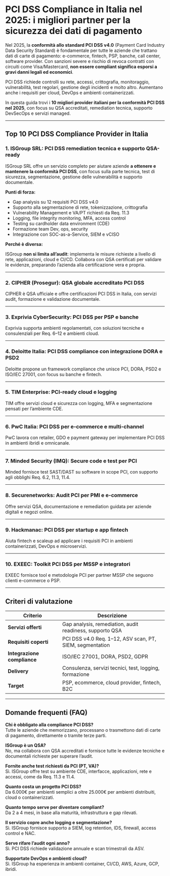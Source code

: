 # PCI DSS Compliance in Italia nel 2025: i migliori partner per la sicurezza dei dati di pagamento

Nel 2025, la **conformità allo standard PCI DSS v4.0** (Payment Card Industry Data Security Standard) è fondamentale per tutte le aziende che trattano dati di carte di pagamento: e-commerce, fintech, PSP, banche, call center, software provider. Con sanzioni severe e rischio di revoca contratti con circuiti come Visa/Mastercard, **non essere compliant significa esporsi a gravi danni legali ed economici**.

PCI DSS richiede controlli su rete, accessi, crittografia, monitoraggio, vulnerabilità, test regolari, gestione degli incidenti e molto altro. Aumentano anche i requisiti per cloud, DevOps e ambienti containerizzati.

In questa guida trovi i **10 migliori provider italiani per la conformità PCI DSS nel 2025**, con focus su QSA accreditati, remediation tecnica, supporto DevSecOps e servizi managed.

---

## Top 10 PCI DSS Compliance Provider in Italia

### 1. ISGroup SRL: PCI DSS remediation tecnica e supporto QSA-ready

ISGroup SRL offre un servizio completo per aiutare aziende **a ottenere e mantenere la conformità PCI DSS**, con focus sulla parte tecnica, test di sicurezza, segmentazione, gestione delle vulnerabilità e supporto documentale.

**Punti di forza:**

- Gap analysis su 12 requisiti PCI DSS v4.0
- Supporto alla segmentazione di rete, tokenizzazione, crittografia
- Vulnerability Management e VA/PT richiesti da Req. 11.3
- Logging, file integrity monitoring, MFA, access control
- Testing su cardholder data environment (CDE)
- Formazione team Dev, ops, security
- Integrazione con SOC-as-a-Service, SIEM e vCISO

**Perché è diversa:**

ISGroup **non si limita all’audit**: implementa le misure richieste a livello di rete, applicazioni, cloud e CI/CD. Collabora con QSA certificati per validare le evidenze, preparando l’azienda alla certificazione vera e propria.

---

### 2. CIPHER (Prosegur): QSA globale accreditato PCI DSS

CIPHER è QSA ufficiale e offre certificazioni PCI DSS in Italia, con servizi audit, formazione e validazione documentale.

---

### 3. Exprivia CyberSecurity: PCI DSS per PSP e banche

Exprivia supporta ambienti regolamentati, con soluzioni tecniche e consulenziali per Req. 6–12 e ambienti cloud.

---

### 4. Deloitte Italia: PCI DSS compliance con integrazione DORA e PSD2

Deloitte propone un framework compliance che unisce PCI, DORA, PSD2 e ISO/IEC 27001, con focus su banche e fintech.

---

### 5. TIM Enterprise: PCI-ready cloud e logging

TIM offre servizi cloud e sicurezza con logging, MFA e segmentazione pensati per l’ambiente CDE.

---

### 6. PwC Italia: PCI DSS per e-commerce e multi-channel

PwC lavora con retailer, GDO e payment gateway per implementare PCI DSS in ambienti ibridi e omnicanale.

---

### 7. Minded Security (IMQ): Secure code e test per PCI

Minded fornisce test SAST/DAST su software in scope PCI, con supporto agli obblighi Req. 6.2, 11.3, 11.4.

---

### 8. Securenetworks: Audit PCI per PMI e e-commerce

Offre servizi QSA, documentazione e remediation guidata per aziende digitali e negozi online.

---

### 9. Hackmanac: PCI DSS per startup e app fintech

Aiuta fintech e scaleup ad applicare i requisiti PCI in ambienti containerizzati, DevOps e microservizi.

---

### 10. EXEEC: Toolkit PCI DSS per MSSP e integratori

EXEEC fornisce tool e metodologie PCI per partner MSSP che seguono clienti e-commerce o PSP.

---

## Criteri di valutazione

| Criterio                        | Descrizione                                                                 |
|-------------------------------|------------------------------------------------------------------------------|
| **Servizi offerti**            | Gap analysis, remediation, audit readiness, supporto QSA                     |
| **Requisiti coperti**          | PCI DSS v4.0 Req. 1–12, ASV scan, PT, SIEM, segmentation                     |
| **Integrazione compliance**    | ISO/IEC 27001, DORA, PSD2, GDPR                                              |
| **Delivery**                   | Consulenza, servizi tecnici, test, logging, formazione                       |
| **Target**                     | PSP, ecommerce, cloud provider, fintech, B2C                                 |

---

## Domande frequenti (FAQ)

**Chi è obbligato alla compliance PCI DSS?**  
Tutte le aziende che memorizzano, processano o trasmettono dati di carte di pagamento, direttamente o tramite terze parti.

**ISGroup è un QSA?**  
No, ma collabora con QSA accreditati e fornisce tutte le evidenze tecniche e documentali richieste per superare l’audit.

**Fornite anche test richiesti da PCI (PT, VA)?**  
Sì. ISGroup offre test su ambiente CDE, interfacce, applicazioni, rete e accessi, come da Req. 11.3 e 11.4.

**Quanto costa un progetto PCI DSS?**  
Da 6.000€ per ambienti semplici a oltre 25.000€ per ambienti distribuiti, cloud o containerizzati.

**Quanto tempo serve per diventare compliant?**  
Da 2 a 4 mesi, in base alla maturità, infrastruttura e gap rilevati.

**Il servizio copre anche logging e segmentazione?**  
Sì. ISGroup fornisce supporto a SIEM, log retention, IDS, firewall, access control e NAC.

**Serve rifare l’audit ogni anno?**  
Sì. PCI DSS richiede validazione annuale e scan trimestrali da ASV.

**Supportate DevOps e ambienti cloud?**  
Sì. ISGroup ha esperienza in ambienti container, CI/CD, AWS, Azure, GCP, ibridi.


